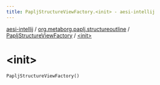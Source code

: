 ```yaml
---
title: PapljStructureViewFactory.<init> - aesi-intellij
---
```


[aesi-intellij](../../index.html) / [org.metaborg.paplj.structureoutline](../index.html) / [PapljStructureViewFactory](index.html) / [&lt;init&gt;](.)

# &lt;init&gt;

`PapljStructureViewFactory()`